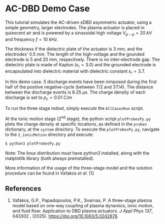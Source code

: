 # AC-DBD Demo Case

This tutorial simulates the AC-driven sDBD asymmetric actuator, using a simple geometry, larger electrodes. The plasma actuator is placed in quiescent air and is powered by a sinusoidal high voltage $V_{p-p}=20~ kV$ and frequency $f=10~ kHz$. 

The thickness if the dielectric plate of the actuator is $3~mm$, and the electrodes' $0.5~mm$. The length of the high-voltage and the gounded electrode is $5$ and $20~mm$, respectively. There is no inter-electrode gap. The dielectric plate is made of Kapton $(\varepsilon_r=3.0)$ and the grounded electrode is encapsulated into dielectric material with dielectric constant $\varepsilon_r=3.7$.

In this demo case. 5 discharge events have been inmposed during the first half of the positive negative-cycle (between $T/2$ and $3T/4$). The distance between the discharge events is $6.25~\mu s$. The charge density of each discharge is set to $\rho_c=0.01~C/m$ 

To run the three stage mdoel, simply execute the `AllCasesRun` script. 

At the ionic motion stage (2<sup>nd</sup> stage), the python script `plotProbesPy.py` plots the charge density at specific locations, as defined in the `probes` dictionary, at the `system` directory. To execute the `plotProbesPy.py`, navigate to the `2_ionicMotion` directory and execute:

```bash
$ python3 plotProbesPy.py
```
Note: The linux distribution must have python3 installed, along with the matplotlib library (both always preinstalled).


More information of the usage of the three-stage model and the solution procedure can be found in Vafakos *et al.* [1]

## References

1. Vafakos, G.P., Papadopoulos, P.K., Svarnas, P. A three-stage plasma model based on one-way coupling of plasma dynamics, ionic motion, and fluid flow: Application to DBD plasma actuators. *J Appl Phys 137*, 043302 , (2025). https://doi.org/10.1063/5.0242676
